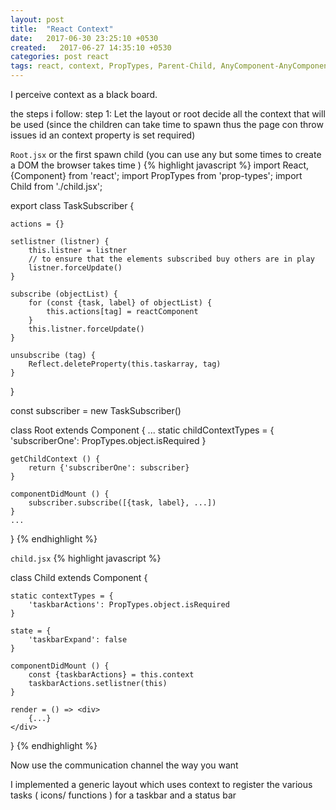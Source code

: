 ```yaml
---
layout: post
title:  "React Context"
date:   2017-06-30 23:25:10 +0530
created:   2017-06-27 14:35:10 +0530
categories: post react
tags: react, context, PropTypes, Parent-Child, AnyComponent-AnyComponent
---
```


I perceive context as a black board.


the steps i follow:
step 1: Let the layout or root decide all the context that will be used (since the children
    can take time to spawn thus the page con throw issues id an context property is set required)

`Root.jsx` or the first spawn child (you can use any but some times to create a DOM the browser takes time )
{% highlight javascript %}
import React, {Component} from 'react';
import PropTypes from 'prop-types';
import Child from './child.jsx';

export class TaskSubscriber {

    actions = {}

    setlistner (listner) {
        this.listner = listner
        // to ensure that the elements subscribed buy others are in play
        listner.forceUpdate()
    }

    subscribe (objectList) {
        for (const {task, label} of objectList) {
            this.actions[tag] = reactComponent
        }
        this.listner.forceUpdate()
    }

    unsubscribe (tag) {
        Reflect.deleteProperty(this.taskarray, tag)
    }
}

const subscriber = new TaskSubscriber()

class Root extends Component {
    ...
    static childContextTypes = {
        'subscriberOne': PropTypes.object.isRequired
    }

    getChildContext () {
        return {'subscriberOne': subscriber}
    }

    componentDidMount () {
        subscriber.subscribe([{task, label}, ...])
    }
    ...
}
{% endhighlight %}


`child.jsx`
{% highlight javascript %}

class Child extends Component {

    static contextTypes = {
        'taskbarActions': PropTypes.object.isRequired
    }

    state = {
        'taskbarExpand': false
    }

    componentDidMount () {
        const {taskbarActions} = this.context
        taskbarActions.setlistner(this)
    }

    render = () => <div>
        {...}
    </div>
}
{% endhighlight %}


Now use the communication channel the way you want

I implemented a generic layout which uses context to register the various tasks ( icons/ functions )
for a taskbar and a status bar
